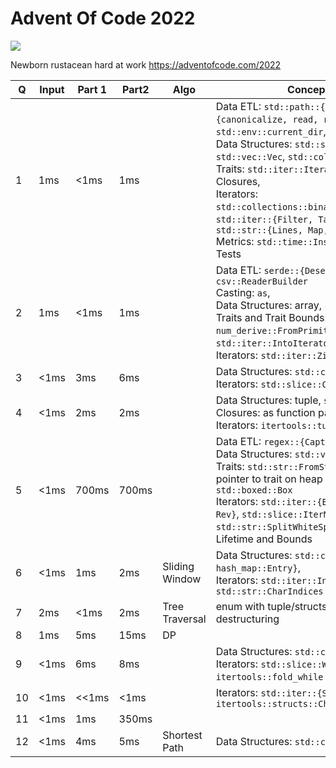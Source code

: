 # Advent Of Code 2022
![](https://rustacean.net/more-crabby-things/rustdocs.png)

Newborn rustacean hard at work
https://adventofcode.com/2022

|Q | Input | Part 1 | Part2 | Algo | Concepts Learned
|--- | --- | --- | --- | --- | --- |
| 1 | 1ms | <1ms |  1ms | | Data ETL: `std::path::{Path, PathBuf}`, `std::fs::{canonicalize, read, read_to_string}`, `std::env::current_dir`,  <br/> Data Structures: `std::string::String` vs str, `std::vec::Vec`, `std::collections::BinaryHeap`, <br/> Traits: `std::iter::Iterator`, <br/> Closures, <br/> Iterators: `std::collections::binary_heap::IntoIterSorted`, `std::iter::{Filter, Take}`, `std::slice::Iter`, `std::str::{Lines, Map, Split}` <br/> Metrics: `std::time::Instant`, <br/> Tests |
| 2 | 1ms | <1ms |  1ms | | Data ETL: `serde::{Deserialize, Deserializer}`, `csv::ReaderBuilder` <br/> Casting: `as`, <br/> Data Structures: array, `core::array::from_fn`, <br/> Traits and Trait Bounds: `std::convert::From`, `num_derive::FromPrimitive`, `std::iter::IntoIterator`, `where`, impl Trait return <br/> Iterators: `std::iter::Zip`, <br> | 
| 3 | <1ms | 3ms | 6ms | | Data Structures: `std::collections::HashSet`, <br/> Iterators: `std::slice::Chunks`, `std::str::Chars` |
| 4 | <1ms | 2ms |  2ms | | Data Structures: tuple, `std::ops::Range`, <br/> Closures: as function parameter, <br/> Iterators: `itertools::tuple_impl::Tuples`|
| 5 | <1ms | 700ms |  700ms | | Data ETL: `regex::{Captures, Regex}`, <br/> Data Structures: `std::vec::Vec` as stack, <br/> Traits: `std::str::FromStr`, impl Trait parameter, pointer to trait on heap with `dyn` and `std::boxed::Box` <br/> Iterators: `std::iter::{Enumerate, FilterMap, Rev}`, `std::slice::IterMut`, `std::str::SplitWhiteSpace`, <br/> Lifetime and Bounds |
| 6 | <1ms | 1ms |  2ms | Sliding Window | Data Structures: `std::collections::{HashMap, hash_map::Entry}`, <br/> Iterators: `std::iter::Inspect`, `std::str::CharIndices` |
| 7 | 2ms | <1ms |  2ms | Tree Traversal | enum with tuple/structs and match with destructuring |
| 8 | 1ms | 5ms |  15ms | DP | |
| 9 | <1ms | 6ms |  8ms |  | Data Structures: `std::cell::Cell`, <br/> Iterators: `std::slice::Windows`, `itertools::fold_while` (Iterator Method) |
| 10 | <1ms | <<1ms |  <1ms | | Iterators: `std::iter::{Scan, Skip, StepBy}`, `itertools::structs::Chunks` |
| 11 | <1ms | 1ms |  350ms | | |
| 12 | <1ms | 4ms |  5ms | Shortest Path | Data Structures: `std::collections::VecDeque` |
